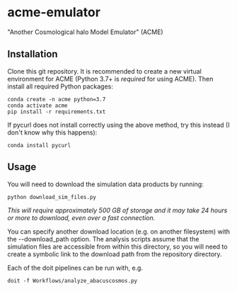 # acme-emulator
"Another Cosmological halo Model Emulator" (ACME)

## Installation

Clone this git repository. It is recommended to create a new virtual environment for ACME (Python 3.7+ is *required* for using ACME). Then install all required Python packages:
```
conda create -n acme python=3.7
conda activate acme
pip install -r requirements.txt
```

If pycurl does not install correctly using the above method, try this instead (I don't know why this happens):
```
conda install pycurl
```

## Usage

You will need to download the simulation data products by running:
```
python download_sim_files.py
```

*This will require approximately 500 GB of storage and it may take 24 hours or more to download, even over a fast connection.*

You can specify another download location (e.g. on another filesystem) with the --download_path option. The analysis scripts assume that the simulation files are accessible from within this directory, so you will need to create a symbolic link to the download path from the repository directory.

Each of the doit pipelines can be run with, e.g.
```
doit -f Workflows/analyze_abacuscosmos.py
```


